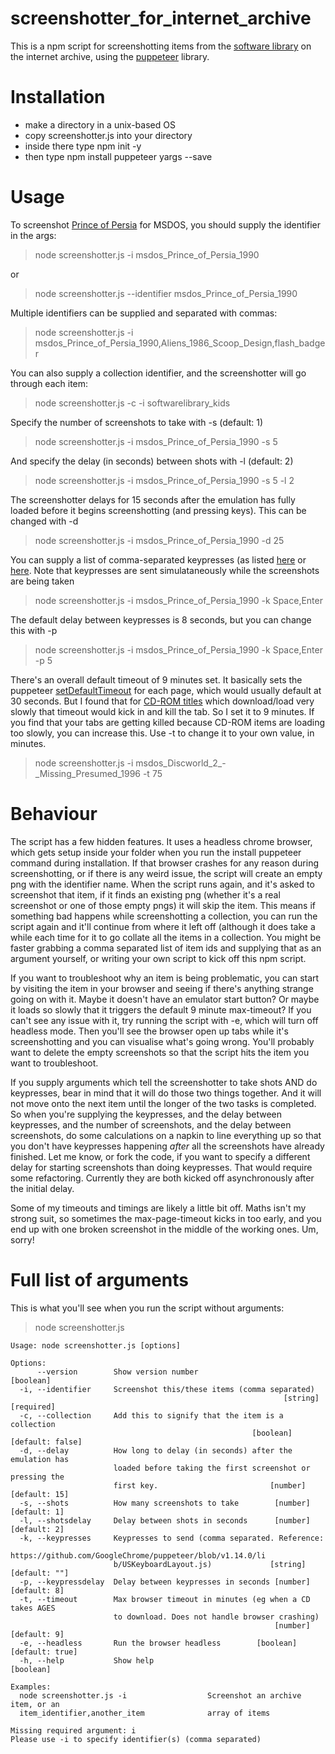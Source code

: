 # screenshotter_for_internet_archive

This is a npm script for screenshotting items from the [software library](https://archive.org/details/softwarelibrary) on the internet archive, using the [puppeteer](https://pptr.dev/) library.

# Installation

* make a directory in a unix-based OS
* copy screenshotter.js into your directory
* inside there type npm init -y
* then type npm install puppeteer yargs --save

# Usage

To screenshot [Prince of Persia](https://archive.org/details/msdos_Prince_of_Persia_1990) for MSDOS, you should supply the identifier in the args:

> node screenshotter.js -i msdos_Prince_of_Persia_1990

or

> node screenshotter.js --identifier msdos_Prince_of_Persia_1990

Multiple identifiers can be supplied and separated with commas:

> node screenshotter.js -i msdos_Prince_of_Persia_1990,Aliens_1986_Scoop_Design,flash_badger

You can also supply a collection identifier, and the screenshotter will go through each item:

> node screenshotter.js -c -i softwarelibrary_kids

Specify the number of screenshots to take with -s (default: 1)

> node screenshotter.js -i msdos_Prince_of_Persia_1990 -s 5

And specify the delay (in seconds) between shots with -l (default: 2)

> node screenshotter.js -i msdos_Prince_of_Persia_1990 -s 5 -l 2

The screenshotter delays for 15 seconds after the emulation has fully loaded before it begins screenshotting (and pressing keys). This can be changed with -d

> node screenshotter.js -i msdos_Prince_of_Persia_1990 -d 25

You can supply a list of comma-separated keypresses (as listed [here](https://github.com/puppeteer/puppeteer/blob/v1.14.0/lib/USKeyboardLayout.js) or [here](https://github.com/puppeteer/puppeteer/blob/v5.5.0/src/common/USKeyboardLayout.ts). Note that keypresses are sent simulataneously while the screenshots are being taken

> node screenshotter.js -i msdos_Prince_of_Persia_1990 -k Space,Enter

The default delay between keypresses is 8 seconds, but you can change this with -p

> node screenshotter.js -i msdos_Prince_of_Persia_1990 -k Space,Enter -p 5

There's an overall default timeout of 9 minutes set. It basically sets the puppeteer [setDefaultTimeout](https://pocketadmin.tech/en/puppeteer-timeout/) for each page, which would usually default at 30 seconds. But I found that for [CD-ROM titles](https://archive.org/details/msdos_Discworld_2_-_Missing_Presumed_1996) which download/load very slowly that timeout would kick in and kill the tab. So I set it to 9 minutes. If you find that your tabs are getting killed because CD-ROM items are loading too slowly, you can increase this. Use -t to change it to your own value, in minutes.

> node screenshotter.js -i msdos_Discworld_2_-_Missing_Presumed_1996 -t 75

# Behaviour

The script has a few hidden features. It uses a headless chrome browser, which gets setup inside your folder when you run the install puppeteer command during installation. If that browser crashes for any reason during screenshotting, or if there is any weird issue, the script will create an empty png with the identifier name. When the script runs again, and it's asked to screenshot that item, if it finds an existing png (whether it's a real screenshot or one of those empty pngs) it will skip the item. This means if something bad happens while screenshotting a collection, you can run the script again and it'll continue from where it left off (although it does take a while each time for it to go collate all the items in a collection. You might be faster grabbing a comma separated list of item ids and supplying that as an argument yourself, or writing your own script to kick off this npm script.

If you want to troubleshoot why an item is being problematic, you can start by visiting the item in your browser and seeing if there's anything strange going on with it. Maybe it doesn't have an emulator start button? Or maybe it loads so slowly that it triggers the default 9 minute max-timeout? If you can't see any issue with it, try running the script with -e, which will turn off headless mode. Then you'll see the browser open up tabs while it's screenshotting and you can visualise what's going wrong. You'll probably want to delete the empty screenshots so that the script hits the item you want to troubleshoot.

If you supply arguments which tell the screenshotter to take shots AND do keypresses, bear in mind that it will do those two things together. And it will not move onto the next item until the longer of the two tasks is completed. So when you're supplying the keypresses, and the delay between keypresses, and the number of screenshots, and the delay between screenshots, do some calculations on a napkin to line everything up so that you don't have keypresses happening _after_ all the screenshots have already finished. Let me know, or fork the code, if you want to specify a different delay for starting screenshots than doing keypresses. That would require some refactoring. Currently they are both kicked off asynchronously after the initial delay.

Some of my timeouts and timings are likely a little bit off. Maths isn't my strong suit, so sometimes the max-page-timeout kicks in too early, and you end up with one broken screenshot in the middle of the working ones. Um, sorry!

# Full list of arguments

This is what you'll see when you run the script without arguments:

> node screenshotter.js

```
Usage: node screenshotter.js [options]

Options:
      --version        Show version number                             [boolean]
  -i, --identifier     Screenshot this/these items (comma separated)
                                                             [string] [required]
  -c, --collection     Add this to signify that the item is a collection
                                                      [boolean] [default: false]
  -d, --delay          How long to delay (in seconds) after the emulation has
                       loaded before taking the first screenshot or pressing the
                       first key.                         [number] [default: 15]
  -s, --shots          How many screenshots to take        [number] [default: 1]
  -l, --shotsdelay     Delay between shots in seconds      [number] [default: 2]
  -k, --keypresses     Keypresses to send (comma separated. Reference:
                       https://github.com/GoogleChrome/puppeteer/blob/v1.14.0/li
                       b/USKeyboardLayout.js)             [string] [default: ""]
  -p, --keypressdelay  Delay between keypresses in seconds [number] [default: 8]
  -t, --timeout        Max browser timeout in minutes (eg when a CD takes AGES
                       to download. Does not handle browser crashing)
                                                           [number] [default: 9]
  -e, --headless       Run the browser headless        [boolean] [default: true]
  -h, --help           Show help                                       [boolean]

Examples:
  node screenshotter.js -i                  Screenshot an archive item, or an
  item_identifier,another_item              array of items

Missing required argument: i
Please use -i to specify identifier(s) (comma separated)

```
